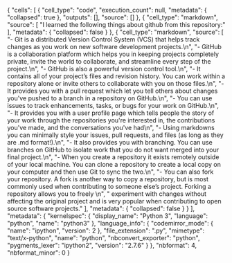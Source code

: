 {
 "cells": [
  {
   "cell_type": "code",
   "execution_count": null,
   "metadata": {
    "collapsed": true
   },
   "outputs": [],
   "source": []
  },
  {
   "cell_type": "markdown",
   "source": [
    "I learned the following things about github from this repository:"
   ],
   "metadata": {
    "collapsed": false
   }
  },
  {
   "cell_type": "markdown",
   "source": [
    "- Git is a distributed Version Control System (VCS) that helps track changes as you work on new software development projects.\n",
    "- GitHub is a collaboration platform which helps you in keeping projects completely private, invite the world to collaborate, and streamline every step of the project.\n",
    "- GitHub is also a powerful version control tool.\n",
    "- It contains all of your project’s files and revision history. You can work within a repository alone or invite others to collaborate with you on those files.\n",
    "- It provides you with a pull request which let you tell others about changes you've pushed to a branch in a repository on GitHub.\n",
    "- You can use issues to track enhancements, tasks, or bugs for your work on GitHub.\n",
    "- It provides you with a user profile page which tells people the story of your work through the repositories you're interested in, the contributions you've made, and the conversations you've had\n",
    "- Using markdowns you can minimally style your issues, pull requests, and files (as long as they are .md format!).\n",
    "- It also provides you with branching. You can use branches on GitHub to isolate work that you do not want merged into your final project.\n",
    "- When you create a repository it exists remotely outside of your local machine. You can clone a repository to create a local copy on your computer and then use Git to sync the two.\n",
    "- You can also fork your repository. A fork is another way to copy a repository, but is most commonly used when contributing to someone else’s project. Forking a repository allows you to freely \n",
    "  experiment with changes without affecting the original project and is very popular when contributing to open source software projects."
   ],
   "metadata": {
    "collapsed": false
   }
  }
 ],
 "metadata": {
  "kernelspec": {
   "display_name": "Python 3",
   "language": "python",
   "name": "python3"
  },
  "language_info": {
   "codemirror_mode": {
    "name": "ipython",
    "version": 2
   },
   "file_extension": ".py",
   "mimetype": "text/x-python",
   "name": "python",
   "nbconvert_exporter": "python",
   "pygments_lexer": "ipython2",
   "version": "2.7.6"
  }
 },
 "nbformat": 4,
 "nbformat_minor": 0
}